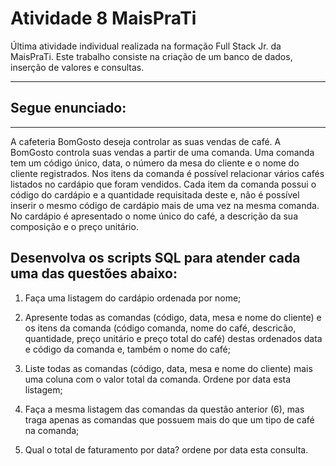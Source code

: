 # Atividade 8 MaisPraTi

Última atividade individual realizada na formação Full Stack Jr. da MaisPraTi. Este trabalho consiste na criação de um banco de dados, inserção de valores e consultas.

****

## Segue enunciado:

****

A cafeteria BomGosto deseja controlar as suas vendas de café. A BomGosto controla suas vendas a partir
de uma comanda. Uma comanda tem um código único, data, o número da mesa do cliente e o nome do cliente
registrados. Nos itens da comanda é possível relacionar vários cafés listados no cardápio que foram
vendidos. Cada item da comanda possui o código do cardápio e a quantidade requisitada deste e, não é
possível inserir o mesmo código de cardápio mais de uma vez na mesma comanda. No cardápio é apresentado
o nome único do café, a descrição da sua composição e o preço unitário.

## Desenvolva os scripts SQL para atender cada uma das questões abaixo:

1) Faça uma listagem do cardápio ordenada por nome;

2) Apresente todas as comandas (código, data, mesa e nome do cliente) e os itens da comanda (código comanda,
nome do café, descricão, quantidade, preço unitário e preço total do café) destas ordenados data e código da
comanda e, também o nome do café;

3) Liste todas as comandas (código, data, mesa e nome do cliente) mais uma coluna com o valor total da comanda.
Ordene por data esta listagem;

4) Faça a mesma listagem das comandas da questão anterior (6), mas traga apenas as comandas que possuem mais
do que um tipo de café na comanda;

5) Qual o total de faturamento por data? ordene por data esta consulta.

